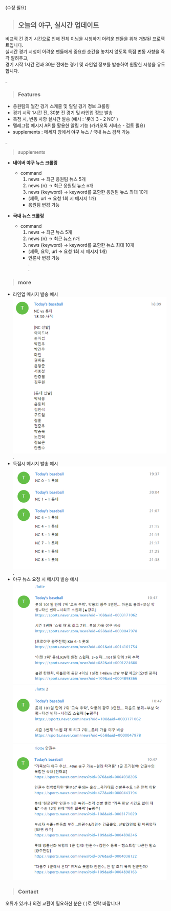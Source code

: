 (수정 필요)
>## **오늘의 야구, 실시간 업데이트**

비교적 긴 경기 시간으로 인해 전체 이닝을 시청하기 어려운 팬들을 위해 개발된 프로젝트입니다.   
실시간 경기 시청이 어려운 팬들에게 중요한 순간을 놓치지 않도록 득점 변동 사항을 즉각 알려주고,  
경기 시작 1시간 전과 30분 전에는 경기 및 라인업 정보를 발송하여 원활한 시청을 유도합니다.

.  
>### Features

- 응원팀의 월간 경기 스케줄 및 일일 경기 정보 크롤링 
- 경기 시작 1시간 전, 30분 전 경기 및 라인업 정보 발송
- 득점 시, 변동 사항 실시간 발송 (예시 : '롯데 3 - 2 NC' ) 
- 텔레그램 메시지 API를 활용한 알림 기능 (카카오톡 서비스 - 검토 필요)
- supplements : 메세지 창에서 야구 뉴스 / 국내 뉴스 검색 가능


.   
>supplements 

- **네이버 야구 뉴스 크롤링** 
    - command
        1. news             -> 최근 응원팀 뉴스 5개 
        2. news {n}         -> 최근 응원팀 뉴스 n개 
        3. news {keyword}   -> keyword를 포함한 응원팀 뉴스 최대 10개
        - (제목, url -> 요청 1회 시 메시지 1개)
        - 응원팀 변경 가능  

- **국내 뉴스 크롤링**
    - command
        1. news             -> 최근 뉴스 5개 
        2. news {n}         -> 최근 뉴스 n개 
        3. news {keyword}   -> keyword를 포함한 뉴스 최대 10개  
        - (제목, 요약, url -> 요청 1회 시 메시지 1개) 
        - 언론사 변경 가능   
.        
.  
>### more
- 라인업 메시지 발송 예시  
![lineup_sent](./img/lineup_sent.png)  
.  
- 득점시 메시지 발송 예시    
![score_sent](./img/score_sent.png)    
.    
- 야구 뉴스 요청 시 메시지 발송 예시      
![baseball_news_sent_1](./img/baseball_news_sent_command.png)  
![baseball_news_sent_2](./img/baseball_news_sent_command+number.png)  
![baseball_news_sent_3](./img/baseball_news_sent_command+keyword.png)  

>### Contact
오류가 있거나 의견 교환이 필요하신 분은 ( )로 연락 바랍니다!